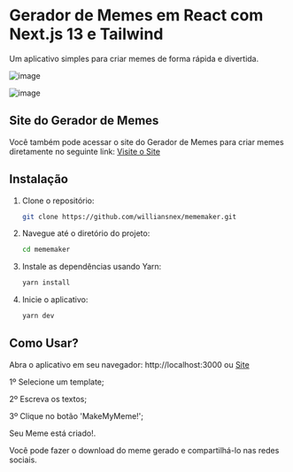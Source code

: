# Gerador de Memes em React com Next.js 13 e Tailwind

Um aplicativo simples para criar memes de forma rápida e divertida.

![image](https://github.com/williansnex/mememaker/assets/120076321/c6aa759a-bcfb-4358-969b-5329efeeb965)

![image](https://github.com/williansnex/mememaker/assets/120076321/f8e44329-68fc-4266-ab44-b74b2a88bd0e)


## Site do Gerador de Memes

Você também pode acessar o site do Gerador de Memes para criar memes diretamente no seguinte link:
[Visite o Site](https://geradordememes.vercel.app/)


## Instalação

1. Clone o repositório:

    ```bash
   git clone https://github.com/williansnex/mememaker.git

2. Navegue até o diretório do projeto:
   ```bash
   cd mememaker

3. Instale as dependências usando Yarn:
   ```bash
   yarn install

4. Inicie o aplicativo:
   ```bash
   yarn dev


## Como Usar?

Abra o aplicativo em seu navegador: http://localhost:3000 ou [Site](https://geradordememes.vercel.app/)

1º Selecione um template;

2º Escreva os textos;

3º Clique no botão 'MakeMyMeme!';

Seu Meme está criado!.

Você pode fazer o download do meme gerado e compartilhá-lo nas redes sociais.
